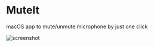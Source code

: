 # MuteIt
macOS app to mute/unmute microphone by just one click

![screenshot](https://www.choopong.com/blog/wp-content/uploads/2021/01/Screen-Shot-2021-01-30-at-2.08.43-AM.png)

